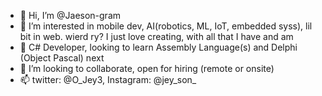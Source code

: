 - 👋 Hi, I’m @Jaeson-gram
- 👀 I’m interested in mobile dev, AI(robotics, ML, IoT, embedded syss), lil bit in web. wierd ry? I just love creating, with all that I have and am
- 🌱 C# Developer, looking to learn Assembly Language(s) and Delphi (Object Pascal) next
- 💞️ I’m looking to collaborate, open for hiring (remote or onsite)
- 📫 twitter: @O_Jey3, Instagram: @jey_son_

<!---
Jaeson-gram/Jaeson-gram is a ✨ special ✨ repository because its `README.md` (this file) appears on your GitHub profile.
You can click the Preview link to take a look at your changes.
--->
